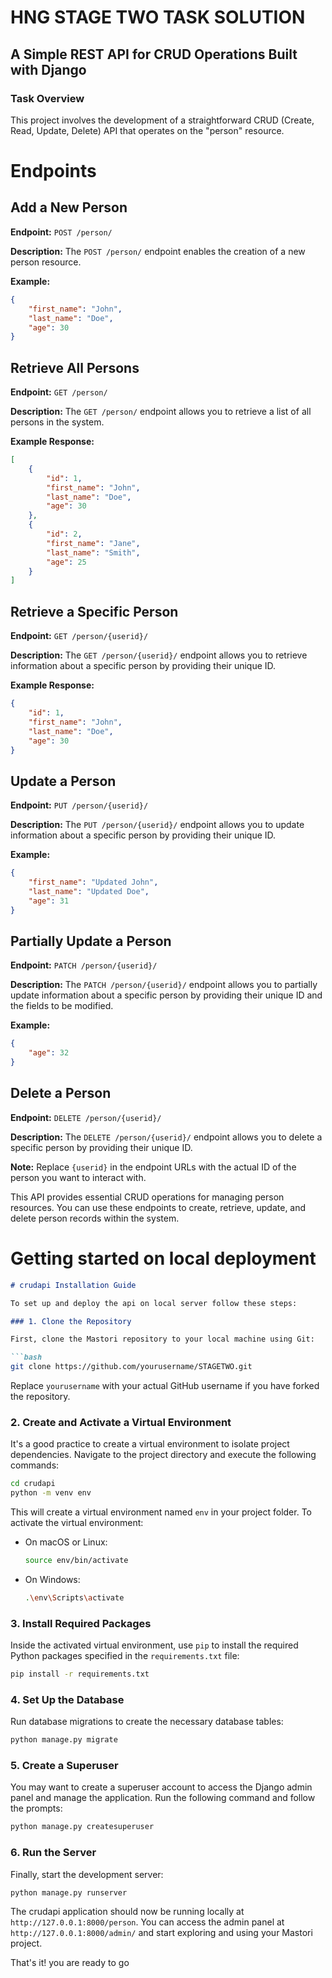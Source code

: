 
# HNG STAGE TWO TASK SOLUTION

## A Simple REST API for CRUD Operations Built with Django

### Task Overview

This project involves the development of a straightforward CRUD (Create, Read, Update, Delete) API that operates on the "person" resource.

# Endpoints

## Add a New Person

**Endpoint:** `POST /person/`

**Description:** The `POST /person/` endpoint enables the creation of a new person resource.

**Example:**
```json
{
    "first_name": "John",
    "last_name": "Doe",
    "age": 30
}
```

## Retrieve All Persons

**Endpoint:** `GET /person/`

**Description:** The `GET /person/` endpoint allows you to retrieve a list of all persons in the system.

**Example Response:**
```json
[
    {
        "id": 1,
        "first_name": "John",
        "last_name": "Doe",
        "age": 30
    },
    {
        "id": 2,
        "first_name": "Jane",
        "last_name": "Smith",
        "age": 25
    }
]
```

## Retrieve a Specific Person

**Endpoint:** `GET /person/{userid}/`

**Description:** The `GET /person/{userid}/` endpoint allows you to retrieve information about a specific person by providing their unique ID.

**Example Response:**
```json
{
    "id": 1,
    "first_name": "John",
    "last_name": "Doe",
    "age": 30
}
```

## Update a Person

**Endpoint:** `PUT /person/{userid}/`

**Description:** The `PUT /person/{userid}/` endpoint allows you to update information about a specific person by providing their unique ID.

**Example:**
```json
{
    "first_name": "Updated John",
    "last_name": "Updated Doe",
    "age": 31
}
```

## Partially Update a Person

**Endpoint:** `PATCH /person/{userid}/`

**Description:** The `PATCH /person/{userid}/` endpoint allows you to partially update information about a specific person by providing their unique ID and the fields to be modified.

**Example:**
```json
{
    "age": 32
}
```

## Delete a Person

**Endpoint:** `DELETE /person/{userid}/`

**Description:** The `DELETE /person/{userid}/` endpoint allows you to delete a specific person by providing their unique ID.

**Note:** Replace `{userid}` in the endpoint URLs with the actual ID of the person you want to interact with.

This API provides essential CRUD operations for managing person resources. You can use these endpoints to create, retrieve, update, and delete person records within the system.

# <b> Getting started on local deployment </b>
```markdown
# crudapi Installation Guide

To set up and deploy the api on local server follow these steps:

### 1. Clone the Repository

First, clone the Mastori repository to your local machine using Git:

```bash
git clone https://github.com/yourusername/STAGETWO.git
```

Replace `yourusername` with your actual GitHub username if you have forked the repository.

### 2. Create and Activate a Virtual Environment

It's a good practice to create a virtual environment to isolate project dependencies. Navigate to the project directory and execute the following commands:

```bash
cd crudapi
python -m venv env
```

This will create a virtual environment named `env` in your project folder. To activate the virtual environment:

- On macOS or Linux:

    ```bash
    source env/bin/activate
    ```

- On Windows:

    ```bash
    .\env\Scripts\activate
    ```

### 3. Install Required Packages

Inside the activated virtual environment, use `pip` to install the required Python packages specified in the `requirements.txt` file:

```bash
pip install -r requirements.txt
```

### 4. Set Up the Database

Run database migrations to create the necessary database tables:

```bash
python manage.py migrate
```

### 5. Create a Superuser

You may want to create a superuser account to access the Django admin panel and manage the application. Run the following command and follow the prompts:

```bash
python manage.py createsuperuser
```

### 6. Run the Server

Finally, start the development server:

```bash
python manage.py runserver
```

The crudapi application should now be running locally at `http://127.0.0.1:8000/person`. You can access the admin panel at `http://127.0.0.1:8000/admin/` and start exploring and using your Mastori project.

That's it! you are ready to go
